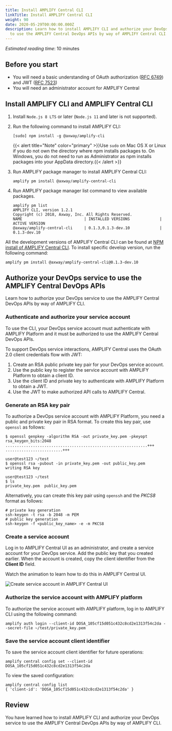```yaml
---
title: Install AMPLIFY Central CLI
linkTitle: Install AMPLIFY Central CLI
weight: 90
date: 2020-05-29T00:00:00.000Z
description: Learn how to install AMPLIFY CLI and authorize your DevOps service
  to use the AMPLIFY Central DevOps APIs by way of AMPLIFY Central CLI.
---
```

*Estimated reading time*: 10 minutes

## Before you start

* You will need a basic understanding of OAuth authorization ([RFC 6749](https://tools.ietf.org/html/rfc6749)) and JWT ([RFC 7523](https://tools.ietf.org/html/rfc7523))
* You will need an administrator account for AMPLIFY Central

## Install AMPLIFY CLI and AMPLIFY Central CLI

1. Install `Node.js 8 LTS` or later (`Node.js 11` and later is not supported).
2. Run the following command to install AMPLIFY CLI:

    ```
    [sudo] npm install -g @axway/amplify-cli
    ```

    {{< alert title="Note" color="primary" >}}Use `sudo` on Mac OS X or Linux if you do not own the directory where npm installs packages to. On Windows, you do not need to run as     Administrator as npm installs packages into your AppData directory.{{< /alert >}}

3. Run AMPLIFY package manager to install AMPLIFY Central CLI:

    ```
    amplify pm install @axway/amplify-central-cli
    ```

4. Run AMPLIFY package manager list command to view available packages.

    ```
    amplify pm list
    AMPLIFY CLI, version 1.2.1
    Copyright (c) 2018, Axway, Inc. All Rights Reserved.
    NAME                           | INSTALLED VERSIONS             | ACTIVE VERSION
    @axway/amplify-central-cli     | 0.1.3,0.1.3-dev.10             | 0.1.3-dev.10
    ```

All the development versions of AMPLIFY Central CLI can be found at [NPM install of AMPLIFY Central CLI](https://www.npmjs.com/package/@axway/amplify-central-cli). To install specific develop version, run the following command:

```
amplify pm install @axway/amplify-central-cli@0.1.3-dev.10
```

## Authorize your DevOps service to use the AMPLIFY Central DevOps APIs

Learn how to authorize your DevOps service to use the AMPLIFY Central DevOps APIs by way of AMPLIFY CLI.

### Authenticate and authorize your service account

To use the CLI, your DevOps service account must authenticate with AMPLIFY Platform and it must be authorized to use the AMPLIFY Central DevOps APIs.

To support DevOps service interactions, AMPLIFY Central uses the OAuth 2.0 client credentials flow with JWT:

1. Create an RSA public private key pair for your DevOps service account.
2. Use the public key to register the service account with AMPLIFY Platform to obtain a client ID.
3. Use the client ID and private key to authenticate with AMPLIFY Platform to obtain a JWT.
4. Use the JWT to make authorized API calls to AMPLIFY Central.

### Generate an RSA key pair

To authorize a DevOps service account with AMPLIFY Platform, you need a public and private key pair in RSA format. To create this key pair, use `openssl` as follows:

```
$ openssl genpkey -algorithm RSA -out private_key.pem -pkeyopt rsa_keygen_bits:2048
..............................................................+++
.........................+++

user@test123 ~/test
$ openssl rsa -pubout -in private_key.pem -out public_key.pem
writing RSA key

user@test123 ~/test
$ ls
private_key.pem  public_key.pem
```

Alternatively, you can create this key pair using `openssh` and the _PKCS8_ format as follows:

```
# private key generation
ssh-keygen -t rsa -b 2048 -m PEM
# public key generation
ssh-keygen -f <public_key_name> -e -m PKCS8
```

### Create a service account

Log in to AMPLIFY Central UI as an administrator, and create a service account for your DevOps service. Add the public key that you created earlier. When the account is created, copy the client identifier from the **Client ID** field.

Watch the animation to learn how to do this in AMPLIFY Central UI.

![Create service account in AMPLIFY Central UI](/Images/central/service_account_animation.gif)

### Authorize the service account with AMPLIFY platform

To authorize the service account with AMPLIFY platform, log in to AMPLIFY CLI using the following command:

```
amplify auth login --client-id DOSA_105cf15d051c432c8cd2e1313f54c2da --secret-file ~/test/private_key.pem
```

### Save the service account client identifier

To save the service account client identifier for future operations:

```
amplify central config set --client-id DOSA_105cf15d051c432c8cd2e1313f54c2da
```

To view the saved configuration:

```
amplify central config list
{ 'client-id': 'DOSA_105cf15d051c432c8cd2e1313f54c2da' }
```

## Review

You have learned how to install AMPLIFY CLI and authorize your DevOps service to use the AMPLIFY Central DevOps APIs by way of AMPLIFY CLI.
